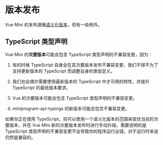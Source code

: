 # 版本发布

Vue Mini 的发布遵循[语义化版本](https://semver.org/)，但有一些例外。

## TypeScript 类型声明

Vue Mini 的**次要版本**可能会包含 TypeScript 类型声明的不兼容变更，因为：

1. 有的时候 TypeScript 自身会在其次要版本发布不兼容变更，我们不得不为了支持更新版本的 TypeScript 而调整自身的类型定义。

2. 我们也会偶尔需要使用最新版本的 TypeScript 中才可用的特性，并提升 TypeScript 的最低版本要求。

3. Vue 的次要版本可能会包含 TypeScript 类型声明的不兼容变更。

4. miniprogram-api-typings 的新版本可能会包含不兼容变更。

如果你正在使用 TypeScript，则可以使用一个语义化版本的范围来锁住当前的次要版本，并在 Vue Mini 新的次要版本发布时进行手动升级。需要说明的是 TypeScript 类型声明的不兼容变更不会导致你的程序运行出错，对于运行时来说仍然是兼容的。
